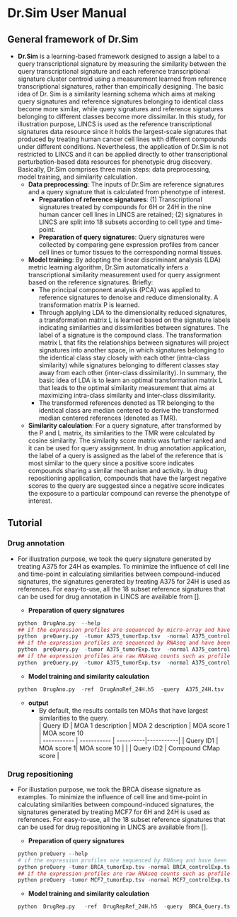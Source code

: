 # Dr.Sim User Manual
## General framework of Dr.Sim
* **Dr.Sim** is a learning-based framework designed to assign a label to a query transcriptional signature by measuring the similarity between the query transcriptional signature and each reference transcriptional signature cluster centroid using a measurement learned from reference transcriptional signatures, rather than empirically designing. The basic idea of Dr. Sim is a similarity learning schema which aims at making query signatures and reference signatures belonging to identical class become more similar, while query signatures and reference signatures belonging to different classes become more dissimilar. In this study, for illustration purpose, LINCS is used as the reference transcriptional signatures data resource since it holds the largest-scale signatures that produced by treating human cancer cell lines with different compounds under different conditions. Nevertheless, the application of Dr.Sim is not restricted to LINCS and it can be applied directly to other transcriptional perturbation-based data resources for phenotypic drug discovery. Basically, Dr.Sim comprises three main steps: data preprocessing, model training, and similarity calculation.
  * **Data preprocessing**: The inputs of Dr.Sim are reference signatures and a query signature that is calculated from phenotype of interest.
    * **Preparation of reference signatures**: (1) Transcriptional signatures treated by compounds for 6H or 24H in the nine human cancer cell lines in LINCS are retained;  (2) signatures in LINCS are split into 18 subsets according to cell type and time-point.
    * **Preparation of query signatures**: Query signatures were collected by comparing gene expression profiles from cancer cell lines or tumor tissues to the corresponding normal tissues.
  * **Model training**: By adopting the linear discriminant analysis (LDA) metric learning algorithm, Dr.Sim automatically infers a transcriptional similarity measurement 
used for query assignment based on the reference signatures. Briefly:
    * The principal component analysis (PCA) was applied to reference signatures to denoise and reduce dimensionality. A transformation matrix P is learned.
    * Through applying LDA to the dimensionality reduced signatures, a transformation matrix L is learned based on the signature labels indicating similarities and dissimilarities between signatures. The label of a signature is the compound class. The transformation matrix L that fits the relationships between signatures will project signatures into another space, in which signatures belonging to the identical class stay closely with each other (intra-class similarity) while signatures belonging to different classes stay away from each other (inter-class dissimilarity). In summary, the basic idea of LDA is to learn an optimal transformation matrix L that leads to the optimal similarity measurement that aims at maximizing intra-class similarity and inter-class dissimilarity.
    * The transformed references denoted as TR belonging to the identical class are median centered to derive the transformed median centered references (denoted as TMR).
  * **Similarity calculation**: For a query signature, after transformed by the P and L matrix, its similarities to the TMR were calculated by cosine similarity. The similarity score matrix was further ranked and it can be used for query assignment. In drug annotation application, the label of a query is assigned as the label of the reference that is most similar to the query since a positive score indicates compounds sharing a similar mechanism and activity. In drug repositioning application, compounds that have the largest negative scores to the query are suggested since a negative score indicates the exposure to a particular compound can reverse the phenotype of interest.

## **Tutorial**
### **Drug annotation**
* For illustration purpose, we took the query signature generated by treating A375 for 24H as examples. To minimize the influence of cell line and time-point in calculating similarities between compound-induced signatures, the signatures generated by treating A375 for 24H is used as references. For easy-to-use, all the 18 subset reference signatures that can be used for drug annotation in LINCS are available from [].  
    * **Preparation of query signatures** 
    ```r
    python  DrugAno.py  --help
    ## if the expression profiles are sequenced by micro-array and have been normalized such as profiles in CMap and LINCS:
    python  preQuery.py  -tumor A375_tumorExp.tsv  -normal A375_controlExp.tsv  
    ## if the expression profiles are sequenced by RNAseq and have been normalized to fpkm such as profiles in TCGA:
    python  preQuery.py  -tumor A375_tumorExp.tsv  -normal A375_controlExp.tsv  -log2 
    ## if the expression profiles are raw RNAseq counts such as profiles in GEO:
    python  preQuery.py  -tumor A375_tumorExp.tsv  -normal A375_controlExp.tsv  -normalize
    ```  
    
    * **Model training and similarity calculation** 
    ```r
    python  DrugAno.py  -ref  DrugAnoRef_24H.h5  -query  A375_24H.tsv
    ```
    * **output**
      * By default, the results contails ten MOAs that have largest similarities to the query.  
| Query ID              | MOA 1 description | MOA 2 description | MOA score 1 | MOA score 10  
| -----------           | ----------- | ----------|-----------|
| Query ID1             | MOA score 1| MOA score 10 | |
| Query ID2                   | Compound CMap score |


     
    
### **Drug repositioning**
* For illustation purpose, we took the BRCA disease signature as examples. To minimize the influence of cell line and time-point in calculating similarities between compound-induced signatures, the signatures generated by treating MCF7 for 6H and 24H is used as references. For easy-to-use, all the 18 subset reference signatures that can be used for drug repositioning in LINCS are available from [].
    * **Preparation of query signatures** 
    ```r
    python preQuery --help 
    # if the expression profiles are sequenced by RNAseq and have been normalized to fpkm such as profiles in TCGA:
    python preQuery -tumor BRCA_tumorExp.tsv -normal BRCA_controlExp.tsv -log2
    ## if the expression profiles are raw RNAseq counts such as profiles in GEO, for example:
    python preQuery -tumor MCF7_tumorExp.tsv -normal MCF7_controlExp.tsv -normalize
    ```
    
    * **Model training and similarity calculation**
    ```r
    python  DrugRep.py   -ref  DrugRepRef_24H.h5  -query  BRCA_Query.tsv 
    ```
    

    
    















